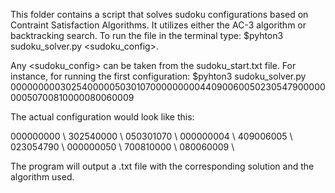 This folder contains a script that solves sudoku configurations based on Contraint Satisfaction Algorithms. It utilizes either the AC-3 algorithm or backtracking search. To run the file in the terminal type: $pyhton3 sudoku_solver.py <sudoku_config>. 

Any <sudoku_config> can be taken from the sudoku_start.txt file. For instance, for running the first configuration: 
$pyhton3 sudoku_solver.py 000000000302540000050301070000000004409006005023054790000000050700810000080060009

The actual configuration would look like this:

000000000 \\
302540000 \\
050301070 \\
000000004 \\
409006005 \\
023054790 \\
000000050 \\
700810000 \\
080060009 \\

The program will output a .txt file with the corresponding solution and the algorithm used.

